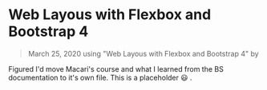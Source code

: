# Web Layous with Flexbox and Bootstrap 4
>March 25, 2020
> using "Web Layous with Flexbox and Bootstrap 4" by 

Figured I'd move Macari's course and what I learned from the BS documentation to it's own file. This is a placeholder :smiley: . 